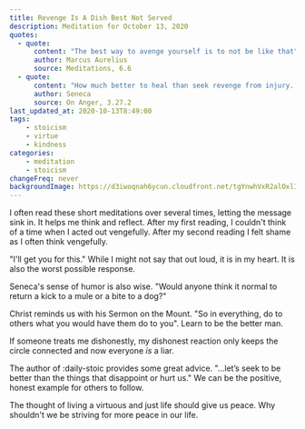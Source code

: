 ```yaml
---
title: Revenge Is A Dish Best Not Served
description: Meditation for October 13, 2020
quotes: 
  - quote:
      content: "The best way to avenge yourself is to not be like that"
      author: Marcus Aurelius
      source: Meditations, 6.6
  - quote:
      content: "How much better to heal than seek revenge from injury. Vengeance wastes a lot of time and exposes you to many more injuries than the first that sparked it. Anger always outlasts hurt. Best to take the opposite course. Would anyone think it normal to return a kick to a mule or a bite to a dog?"
      author: Seneca
      source: On Anger, 3.27.2
last_updated_at: 2020-10-13T8:49:00
tags:
    - stoicism
    - virtue
    - kindness
categories:
    - meditation
    - stoicism
changeFreq: never
backgroundImage: https://d3iwoqnah6ycun.cloudfront.net/tgYnwhVxR2alOxlIS0sm_w.jpg
---
```


I often read these short meditations over several times, letting the message sink in. It helps me think and reflect. 
After my first reading, I couldn't think of a time when I acted out vengefully. After my second reading I felt shame as 
I often think vengefully.

"I'll get you for this." While I might not say that out loud, it is in my heart. It is also the worst possible response.

Seneca's sense of humor is also wise. "Would anyone think it normal to return a kick to a mule or a bite to a dog?"

Christ reminds us with his Sermon on the Mount. "So in everything, do to others what you would have them do to you". 
Learn to be the better man.

If someone treats me dishonestly, my dishonest reaction only keeps the circle connected and now everyone *is* a liar.

The author of :daily-stoic provides some great advice. "…let’s seek to be better than the things that disappoint 
or hurt us." We can be the positive, honest example for others to follow.

The thought of living a virtuous and just life should give us peace. Why shouldn't we be striving for more peace in our 
life.  

